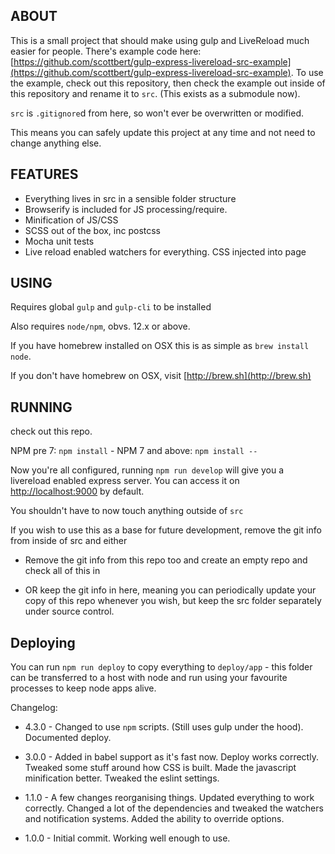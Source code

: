 ## ABOUT
This is a small project that should make using gulp and LiveReload much easier
for people. There's example code here: [https://github.com/scottbert/gulp-express-livereload-src-example](https://github.com/scottbert/gulp-express-livereload-src-example). To use the example,
check out this repository, then check the example out inside of this repository
and rename it to `src`. (This exists as a submodule now).

`src` is `.gitignore`d from here, so won't ever be overwritten or modified.

This means you can safely update this project at any time and not need to
change anything else.

## FEATURES
* Everything lives in src in a sensible folder structure
* Browserify is included for JS processing/require.
* Minification of JS/CSS
* SCSS out of the box, inc postcss
* Mocha unit tests
* Live reload enabled watchers for everything. CSS injected into page

## USING

Requires global `gulp` and `gulp-cli` to be installed

Also requires `node/npm`, obvs. 12.x or above.

If you have homebrew installed on OSX this is as simple as `brew install node`.

If you don't have homebrew on OSX, visit [http://brew.sh](http://brew.sh)

## RUNNING

check out this repo.

NPM pre 7: `npm install` - NPM 7 and above: `npm install --`

Now you're all configured, running `npm run develop` will give you a livereload enabled express server. You can access it on
[http://localhost:9000](http://localhost:9000) by default.

You shouldn't have to now touch anything outside of `src`

If you wish to use this as a base for future development, remove the git info
from inside of src and either

* Remove the git info from this repo too and create an empty repo and check all of this in

* OR keep the git info in here, meaning you can periodically update your copy
of this repo whenever you wish, but keep the src folder separately under source control.

## Deploying

You can run `npm run deploy` to copy everything to `deploy/app` - this folder can be transferred to a host with node and run using your favourite processes to keep node apps alive.

Changelog:

* 4.3.0 - Changed to use `npm` scripts. (Still uses gulp under the hood). Documented deploy.
* 3.0.0 - Added in babel support as it's fast now. Deploy works correctly. Tweaked some stuff around how CSS is built. Made the javascript minification better. Tweaked the eslint settings.
* 1.1.0 - A few changes reorganising things. Updated everything to work correctly.
Changed a lot of the dependencies and tweaked the watchers and notification systems. Added the ability to override options.

* 1.0.0 - Initial commit. Working well enough to use.
